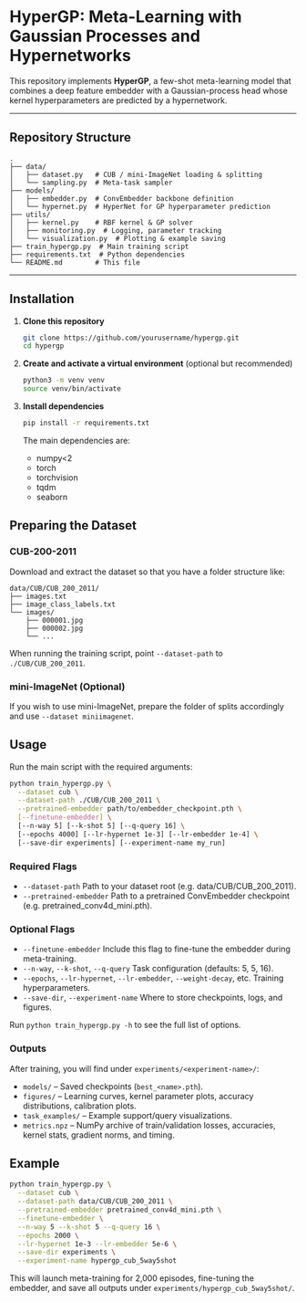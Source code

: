 # HyperGP: Meta-Learning with Gaussian Processes and Hypernetworks

This repository implements **HyperGP**, a few-shot meta-learning model that combines a deep feature embedder with a Gaussian-process head whose kernel hyperparameters are predicted by a hypernetwork.

---

## Repository Structure

```
.
├── data/
│   ├── dataset.py   # CUB / mini-ImageNet loading & splitting
│   └── sampling.py  # Meta-task sampler
├── models/
│   ├── embedder.py  # ConvEmbedder backbone definition
│   └── hypernet.py  # HyperNet for GP hyperparameter prediction
├── utils/
│   ├── kernel.py    # RBF kernel & GP solver
│   ├── monitoring.py  # Logging, parameter tracking
│   └── visualization.py  # Plotting & example saving
├── train_hypergp.py  # Main training script
├── requirements.txt  # Python dependencies
└── README.md        # This file
```

---

## Installation

1. **Clone this repository**  
   ```bash
   git clone https://github.com/yourusername/hypergp.git
   cd hypergp
   ```

2. **Create and activate a virtual environment** (optional but recommended)
   ```bash
   python3 -m venv venv
   source venv/bin/activate
   ```

3. **Install dependencies**
   ```bash
   pip install -r requirements.txt
   ```

   The main dependencies are:
   - numpy<2
   - torch
   - torchvision
   - tqdm
   - seaborn

## Preparing the Dataset

### CUB-200-2011

Download and extract the dataset so that you have a folder structure like:
```
data/CUB/CUB_200_2011/
├── images.txt
├── image_class_labels.txt
└── images/
    ├── 000001.jpg
    ├── 000002.jpg
    └── ...
```

When running the training script, point `--dataset-path` to `./CUB/CUB_200_2011`.

### mini-ImageNet (Optional)

If you wish to use mini-ImageNet, prepare the folder of splits accordingly and use `--dataset miniimagenet`.

## Usage

Run the main script with the required arguments:

```bash
python train_hypergp.py \
  --dataset cub \
  --dataset-path ./CUB/CUB_200_2011 \
  --pretrained-embedder path/to/embedder_checkpoint.pth \
  [--finetune-embedder] \
  [--n-way 5] [--k-shot 5] [--q-query 16] \
  [--epochs 4000] [--lr-hypernet 1e-3] [--lr-embedder 1e-4] \
  [--save-dir experiments] [--experiment-name my_run]
```

### Required Flags

- `--dataset-path`
  Path to your dataset root (e.g. data/CUB/CUB_200_2011).
- `--pretrained-embedder`
  Path to a pretrained ConvEmbedder checkpoint (e.g. pretrained_conv4d_mini.pth).

### Optional Flags

- `--finetune-embedder`
  Include this flag to fine-tune the embedder during meta-training.
- `--n-way`, `--k-shot`, `--q-query`
  Task configuration (defaults: 5, 5, 16).
- `--epochs`, `--lr-hypernet`, `--lr-embedder`, `--weight-decay`, etc.
  Training hyperparameters.
- `--save-dir`, `--experiment-name`
  Where to store checkpoints, logs, and figures.

Run `python train_hypergp.py -h` to see the full list of options.

### Outputs

After training, you will find under `experiments/<experiment-name>/`:
- `models/` – Saved checkpoints (`best_<name>.pth`).
- `figures/` – Learning curves, kernel parameter plots, accuracy distributions, calibration plots.
- `task_examples/` – Example support/query visualizations.
- `metrics.npz` – NumPy archive of train/validation losses, accuracies, kernel stats, gradient norms, and timing.

## Example

```bash
python train_hypergp.py \
  --dataset cub \
  --dataset-path data/CUB/CUB_200_2011 \
  --pretrained-embedder pretrained_conv4d_mini.pth \
  --finetune-embedder \
  --n-way 5 --k-shot 5 --q-query 16 \
  --epochs 2000 \
  --lr-hypernet 1e-3 --lr-embedder 5e-6 \
  --save-dir experiments \
  --experiment-name hypergp_cub_5way5shot
```

This will launch meta-training for 2,000 episodes, fine-tuning the embedder, and save all outputs under `experiments/hypergp_cub_5way5shot/`.
